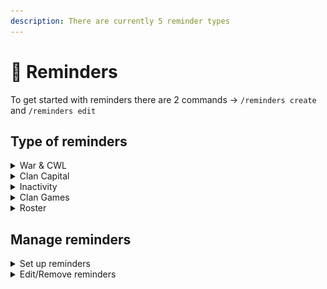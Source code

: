 ```yaml
---
description: There are currently 5 reminder types
---
```


# 📳 Reminders

To get started with reminders there are 2 commands -> `/reminders create` and `/reminders edit`

## Type of reminders

<details>

<summary>War &#x26; CWL</summary>

Ping users that have remaining attacks X hours before the end of the war (48h max)

</details>

<details>

<summary>Clan Capital</summary>

Remind people to use their raids attacks if not done yet.

</details>

<details>

<summary>Inactivity</summary>

Ping people who has been inactive for X days.

</details>

<details>

<summary>Clan Games</summary>

Remind people to participate to the clan game if they are under a certain amount of points.

</details>

<details>

<summary>Roster</summary>

Ping people when a roster is about to end (see [rosters-extra.md](../rosters/rosters-extra.md "mention")).

</details>

## Manage reminders

<details>

<summary>Set up reminders</summary>

`/reminders create`

![](<../.gitbook/assets/image (11).png>)

You will be given the 5 options above and the ability to select the times for the reminders + what channel you'd like them sent.&#x20;

![](<../.gitbook/assets/image (13).png>)

Once in, you'll be able to select several filters, any custom text, and for which clans you want reminders to be sent/pinged.&#x20;

</details>

<details>

<summary>Edit/Remove reminders</summary>

`/reminders edit`

Starts off by having you choose a clan + reminder group to edit (war, capital, etc). Once you choose, you'll be greeted by.

![](<../.gitbook/assets/image (14).png>)

From here you can choose the individual reminder to edit and you'll be able to do the same filters you did when you created the reminder - or delete it if you choose.

![](<../.gitbook/assets/image (15).png>)

</details>

